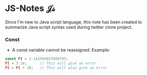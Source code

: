 # JS-Notes 𝒥𝓈

Since I'm new to Java script language, this note has been created to summarize Java script syntax used during twitter clone project.
<br/>

### Const
- A const variable cannot be reassigned:
Example:
```javascript
const PI = 3.141592653589793;
PI = 3.14;      // This will give an error
PI = PI + 10;   // This will also give an error
```